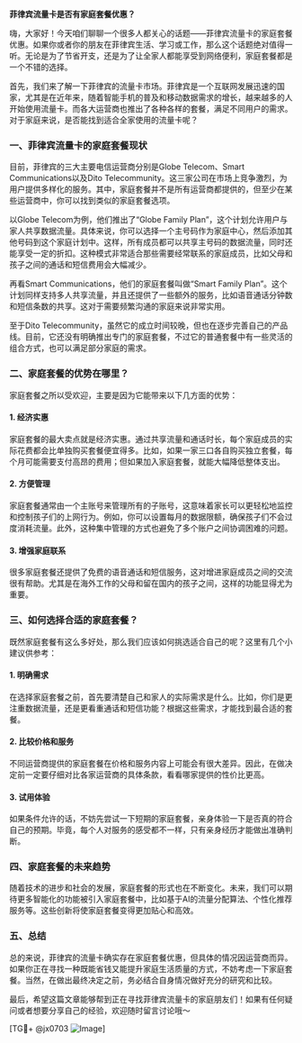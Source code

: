 **菲律宾流量卡是否有家庭套餐优惠？**

嗨，大家好！今天咱们聊聊一个很多人都关心的话题——菲律宾流量卡的家庭套餐优惠。如果你或者你的朋友在菲律宾生活、学习或工作，那么这个话题绝对值得一听。无论是为了节省开支，还是为了让全家人都能享受到网络便利，家庭套餐都是一个不错的选择。

首先，我们来了解一下菲律宾的流量卡市场。菲律宾是一个互联网发展迅速的国家，尤其是在近年来，随着智能手机的普及和移动数据需求的增长，越来越多的人开始使用流量卡。而各大运营商也推出了各种各样的套餐，满足不同用户的需求。对于家庭来说，是否能找到适合全家使用的流量卡呢？

### 一、菲律宾流量卡的家庭套餐现状

目前，菲律宾的三大主要电信运营商分别是Globe Telecom、Smart Communications以及Dito Telecommunity。这三家公司在市场上竞争激烈，为用户提供多样化的服务。其中，家庭套餐并不是所有运营商都提供的，但至少在某些运营商中，你可以找到类似的家庭套餐选项。

以Globe Telecom为例，他们推出了“Globe Family Plan”，这个计划允许用户与家人共享数据流量。具体来说，你可以选择一个主号码作为家庭中心，然后添加其他号码到这个家庭计划中。这样，所有成员都可以共享主号码的数据流量，同时还能享受一定的折扣。这种模式非常适合那些需要经常联系的家庭成员，比如父母和孩子之间的通话和短信费用会大幅减少。

再看Smart Communications，他们的家庭套餐叫做“Smart Family Plan”。这个计划同样支持多人共享流量，并且还提供了一些额外的服务，比如语音通话分钟数和短信条数的共享。这对于需要频繁沟通的家庭来说非常实用。

至于Dito Telecommunity，虽然它的成立时间较晚，但也在逐步完善自己的产品线。目前，它还没有明确推出专门的家庭套餐，不过它的普通套餐中有一些灵活的组合方式，也可以满足部分家庭的需求。

### 二、家庭套餐的优势在哪里？

家庭套餐之所以受欢迎，主要是因为它能带来以下几方面的优势：

#### 1. **经济实惠**
   家庭套餐的最大卖点就是经济实惠。通过共享流量和通话时长，每个家庭成员的实际花费都会比单独购买套餐便宜得多。比如，如果一家三口各自购买独立套餐，每个月可能需要支付高昂的费用；但如果加入家庭套餐，就能大幅降低整体支出。

#### 2. **方便管理**
   家庭套餐通常由一个主账号来管理所有的子账号，这意味着家长可以更轻松地监控和控制孩子们的上网行为。例如，你可以设置每月的数据限额，确保孩子们不会过度消耗流量。此外，这种集中管理的方式也避免了多个账户之间协调困难的问题。

#### 3. **增强家庭联系**
   很多家庭套餐还提供了免费的语音通话和短信服务，这对增进家庭成员之间的交流很有帮助。尤其是在海外工作的父母和留在国内的孩子之间，这样的功能显得尤为重要。

### 三、如何选择合适的家庭套餐？

既然家庭套餐有这么多好处，那么我们应该如何挑选适合自己的呢？这里有几个小建议供参考：

#### 1. **明确需求**
   在选择家庭套餐之前，首先要清楚自己和家人的实际需求是什么。比如，你们是更注重数据流量，还是更看重通话和短信功能？根据这些需求，才能找到最合适的套餐。

#### 2. **比较价格和服务**
   不同运营商提供的家庭套餐在价格和服务内容上可能会有很大差异。因此，在做决定前一定要仔细对比各家运营商的具体条款，看看哪家提供的性价比更高。

#### 3. **试用体验**
   如果条件允许的话，不妨先尝试一下短期的家庭套餐，亲身体验一下是否真的符合自己的预期。毕竟，每个人对服务的感受都不一样，只有亲身经历才能做出准确判断。

### 四、家庭套餐的未来趋势

随着技术的进步和社会的发展，家庭套餐的形式也在不断变化。未来，我们可以期待更多智能化的功能被引入家庭套餐中，比如基于AI的流量分配算法、个性化推荐服务等。这些创新将使家庭套餐变得更加贴心和高效。

### 五、总结

总的来说，菲律宾的流量卡确实存在家庭套餐优惠，但具体的情况因运营商而异。如果你正在寻找一种既能省钱又能提升家庭生活质量的方式，不妨考虑一下家庭套餐。当然，在做出最终决定之前，务必结合自身情况做好充分的研究和比较。

最后，希望这篇文章能够帮到正在寻找菲律宾流量卡的家庭朋友们！如果有任何疑问或者想要分享自己的经验，欢迎随时留言讨论哦～ 

[TG💪+ @jx0703 ![Image](https://github.com/user-attachments/assets/dbca1d08-cadb-493c-b0ec-ad6f7a83f270)]